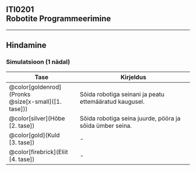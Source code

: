 ## ITI0201<br />Robotite Programmeerimine

---

## Hindamine
### Simulatsioon (1 nädal)

Tase | Kirjeldus
-----|----------
@color[goldenrod](Pronks<br />@size[x-small]([1. tase])) | Sõida robotiga seinani ja peatu ettemääratud kaugusel.
@color[silver](Hõbe<br />[2. tase]) | Sõida robotiga seina juurde, pööra ja sõida ümber seina.
@color[gold](Kuld<br />[3. tase]) | -
@color[firebrick](Eliit<br />[4. tase]) | -
